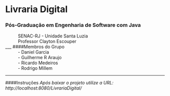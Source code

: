 Livraria Digital
=========
### Pós-Graduação em Engenharia de Software com Java
<dd>SENAC-RJ - Unidade Santa Luzia</dd>
<dd>Professor Clayton Escouper</dd>
___
####Membros do Grupo
<dd>- Daniel Garcia </dd>
<dd>- Guilherme R Araujo </dd>
<dd>- Ricardo Medeiros </dd>
<dd>- Rodrigo Millem </dd>

___

####Instruções
*Após baixar o projeto utilize a URL: http://localhost:8080/LivrariaDigital/*
